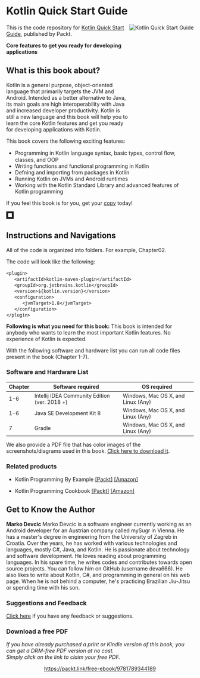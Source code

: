 


# Kotlin Quick Start Guide

<a href="https://www.packtpub.com/application-development/kotlin-quick-start-guide?utm_source=github&utm_medium=repository&utm_campaign=9781789344189"><img src="https://d1ldz4te4covpm.cloudfront.net/sites/default/files/imagecache/ppv4_main_book_cover/9781789344189.png" alt="Kotlin Quick Start Guide" height="256px" align="right"></a>

This is the code repository for [Kotlin Quick Start Guide](https://www.packtpub.com/application-development/kotlin-quick-start-guide?utm_source=github&utm_medium=repository&utm_campaign=9781789344189), published by Packt.

**Core features to get you ready for developing applications**

## What is this book about?
Kotlin is a general purpose, object-oriented language that primarily targets the JVM and Android. Intended as a better alternative to Java, its main goals are high interoperability with Java and increased developer productivity. Kotlin is still a new language and this book will help you to learn the core Kotlin features and get you ready for developing applications with Kotlin.

This book covers the following exciting features:
* Programming in Kotlin language syntax, basic types, control ﬂow, classes, and OOP
*	Writing functions and functional programming in Kotlin
*	Defning and importing from packages in Kotlin
*	Running Kotlin on JVMs and Android runtimes
*	Working with the Kotlin Standard Library and advanced features of Kotlin programming

If you feel this book is for you, get your [copy](https://www.amazon.com/dp/1789344182) today!

<a href="https://www.packtpub.com/?utm_source=github&utm_medium=banner&utm_campaign=GitHubBanner"><img src="https://raw.githubusercontent.com/PacktPublishing/GitHub/master/GitHub.png" 
alt="https://www.packtpub.com/" border="5" /></a>


## Instructions and Navigations
All of the code is organized into folders. For example, Chapter02.

The code will look like the following:
```
<plugin>
   <artifactId>kotlin-maven-plugin</artifactId>
   <groupId>org.jetbrains.kotlin</groupId>
   <version>${kotlin.version}</version>
   <configuration>
      <jvmTarget>1.8</jvmTarget>
   </configuration>
</plugin>
```

**Following is what you need for this book:**
This book is intended for anybody who wants to learn the most important Kotlin features. No experience of Kotlin is expected.

With the following software and hardware list you can run all code files present in the book (Chapter 1-7).

### Software and Hardware List

| Chapter  | Software required                             | OS required                        |
| -------- | ----------------------------------------------| -----------------------------------|
| 1-6      | Intellij IDEA Community Edition (ver. 2018 +) | Windows, Mac OS X, and Linux (Any) |
| 1-6      | Java SE Development Kit 8                     | Windows, Mac OS X, and Linux (Any) |
| 7        | Gradle                                        | Windows, Mac OS X, and Linux (Any) |



We also provide a PDF file that has color images of the screenshots/diagrams used in this book. [Click here to download it](http://www.packtpub.com/sites/default/files/downloads/KotlinQuickStartGuide_ColorImages.pdf).


### Related products
* Kotlin Programming By Example [[Packt]](https://www.packtpub.com/application-development/kotlin-programming-example?utm_source=github&utm_medium=repository&utm_campaign=9781788474542) [[Amazon]](https://www.amazon.com/dp/1788474546)

* Kotlin Programming Cookbook [[Packt]](https://www.packtpub.com/application-development/kotlin-programming-cookbook?utm_source=github&utm_medium=repository&utm_campaign=9781788472142) [[Amazon]](https://www.amazon.com/dp/1788472144)

## Get to Know the Author
**Marko Devcic**
Marko Devcic is a software engineer currently working as an Android developer for an Austrian company called mySugr in Vienna. He has a master's degree in engineering from the University of Zagreb in Croatia. Over the years, he has worked with various technologies and languages, mostly C#, Java, and Kotlin. He is passionate about technology and software development. He loves reading about programming languages. In his spare time, he writes codes and contributes towards open source projects. You can follow him on GitHub (username deva666). He also likes to write about Kotlin, C#, and programming in general on his web page. When he is not behind a computer, he's practicing Brazilian Jiu-Jitsu or spending time with his son.


### Suggestions and Feedback
[Click here](https://docs.google.com/forms/d/e/1FAIpQLSdy7dATC6QmEL81FIUuymZ0Wy9vH1jHkvpY57OiMeKGqib_Ow/viewform) if you have any feedback or suggestions.
### Download a free PDF

 <i>If you have already purchased a print or Kindle version of this book, you can get a DRM-free PDF version at no cost.<br>Simply click on the link to claim your free PDF.</i>
<p align="center"> <a href="https://packt.link/free-ebook/9781789344189">https://packt.link/free-ebook/9781789344189 </a> </p>